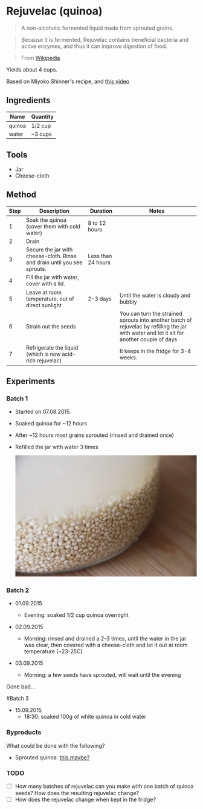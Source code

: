 # Rejuvelac (quinoa)

> A non-alcoholic fermented liquid made from sprouted grains. 

> Because it is fermented, Rejuvelac contains beneficial bacteria and active enzymes, and thus it can improve digestion of food.

> From [Wikipedia](https://en.wikipedia.org/wiki/Rejuvelac)

Yields about 4 cups.

Based on Miyoko Shinner's recipe, and [this video](https://youtu.be/B693ZIdF_3oo)

## Ingredients

Name | Quantity
---- | --------
quinoa | 1/2 cup
water | ~3 cups 

## Tools

* Jar
* Cheese-cloth

## Method

Step 	| Description | Duration | Notes
---- 	| ----------- | -------- | ----- 
1		| Soak the quinoa (cover them with cold water) | 8 to 12 hours
2		| Drain
3		| Secure the jar with cheese-cloth. Rinse and drain until you see sprouts. | Less than 24 hours 
4 		| Fill the jar with water, cover with a lid.
5 		| Leave at room temperature, out of direct sunlight | 2-3 days | Until the water is cloudy and bubbly
6		| Strain out the seeds | | You can turn the strained sprouts into another batch of rejuvelac by refilling the jar with water and let it sit for another couple of days
7 		| Refrigerate the liquid (which is now acid-rich rejuvelac) | | It keeps in the fridge for 3-4 weeks. 

## Experiments

### Batch 1

* Started on 07.08.2015.
* Soaked quinoa for ~12 hours
* After ~12 hours most grains sprouted (rinsed and drained once) 
* Refilled the jar with water 3 times 
  
	![](batch-01.jpg "This picture is from the third time the jar has been refilled with water")
	
### Batch 2

* 01.09.2015
	* Evening: soaked 1/2 cup quinoa overnight

* 02.09.2015
	* Morning: rinsed and drained a 2-3 times, until the water in the jar was clear, then covered with a cheese-cloth and let it out at room temperature (~23-25C)

* 03.09.2015
	* Morning: a few seeds have sprouted, will wait until the evening 	 

Gone bad...

#Batch 3

* 15.09.2015
    * 18:30: soaked 100g of white quinoa in cold water	 	

### Byproducts

What could be done with the following?

* Sprouted quinoa: [this maybe?](http://www.mynewroots.org/site/2008/01/organic-garden-in-your-kitchen-2/)

### TODO

- [ ] How many batches of rejuvelac can you make with one batch of quinoa seeds? How does the resulting rejuvelac change?
- [ ] How does the rejuvelac change when kept in the fridge?
